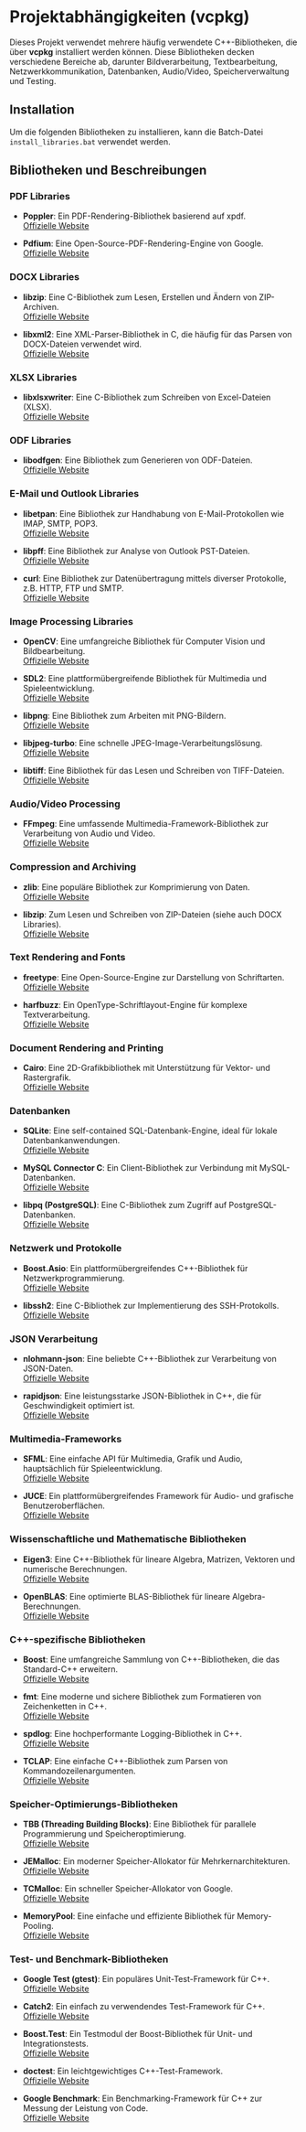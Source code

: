 # Projektabhängigkeiten (vcpkg)

Dieses Projekt verwendet mehrere häufig verwendete C++-Bibliotheken, die über **vcpkg** installiert werden können. Diese Bibliotheken decken verschiedene Bereiche ab, darunter Bildverarbeitung, Textbearbeitung, Netzwerkkommunikation, Datenbanken, Audio/Video, Speicherverwaltung und Testing.

## Installation

Um die folgenden Bibliotheken zu installieren, kann die Batch-Datei `install_libraries.bat` verwendet werden.

## Bibliotheken und Beschreibungen

### PDF Libraries
- **Poppler**: Ein PDF-Rendering-Bibliothek basierend auf xpdf.  
  [Offizielle Website](https://poppler.freedesktop.org/)
  
- **Pdfium**: Eine Open-Source-PDF-Rendering-Engine von Google.  
  [Offizielle Website](https://pdfium.googlesource.com/pdfium/)

### DOCX Libraries
- **libzip**: Eine C-Bibliothek zum Lesen, Erstellen und Ändern von ZIP-Archiven.  
  [Offizielle Website](https://libzip.org/)

- **libxml2**: Eine XML-Parser-Bibliothek in C, die häufig für das Parsen von DOCX-Dateien verwendet wird.  
  [Offizielle Website](http://xmlsoft.org/)

### XLSX Libraries
- **libxlsxwriter**: Eine C-Bibliothek zum Schreiben von Excel-Dateien (XLSX).  
  [Offizielle Website](https://libxlsxwriter.github.io/)

### ODF Libraries
- **libodfgen**: Eine Bibliothek zum Generieren von ODF-Dateien.  
  [Offizielle Website](https://sourceforge.net/projects/libodfgen/)

### E-Mail und Outlook Libraries
- **libetpan**: Eine Bibliothek zur Handhabung von E-Mail-Protokollen wie IMAP, SMTP, POP3.  
  [Offizielle Website](https://github.com/dinhviethoa/libetpan)
  
- **libpff**: Eine Bibliothek zur Analyse von Outlook PST-Dateien.  
  [Offizielle Website](https://github.com/libyal/libpff)

- **curl**: Eine Bibliothek zur Datenübertragung mittels diverser Protokolle, z.B. HTTP, FTP und SMTP.  
  [Offizielle Website](https://curl.se/)

### Image Processing Libraries
- **OpenCV**: Eine umfangreiche Bibliothek für Computer Vision und Bildbearbeitung.  
  [Offizielle Website](https://opencv.org/)

- **SDL2**: Eine plattformübergreifende Bibliothek für Multimedia und Spieleentwicklung.  
  [Offizielle Website](https://www.libsdl.org/)

- **libpng**: Eine Bibliothek zum Arbeiten mit PNG-Bildern.  
  [Offizielle Website](http://www.libpng.org/pub/png/libpng.html)

- **libjpeg-turbo**: Eine schnelle JPEG-Image-Verarbeitungslösung.  
  [Offizielle Website](https://libjpeg-turbo.org/)

- **libtiff**: Eine Bibliothek für das Lesen und Schreiben von TIFF-Dateien.  
  [Offizielle Website](http://www.libtiff.org/)

### Audio/Video Processing
- **FFmpeg**: Eine umfassende Multimedia-Framework-Bibliothek zur Verarbeitung von Audio und Video.  
  [Offizielle Website](https://ffmpeg.org/)

### Compression and Archiving
- **zlib**: Eine populäre Bibliothek zur Komprimierung von Daten.  
  [Offizielle Website](https://zlib.net/)

- **libzip**: Zum Lesen und Schreiben von ZIP-Dateien (siehe auch DOCX Libraries).  
  [Offizielle Website](https://libzip.org/)

### Text Rendering and Fonts
- **freetype**: Eine Open-Source-Engine zur Darstellung von Schriftarten.  
  [Offizielle Website](https://www.freetype.org/)

- **harfbuzz**: Ein OpenType-Schriftlayout-Engine für komplexe Textverarbeitung.  
  [Offizielle Website](https://harfbuzz.github.io/)

### Document Rendering and Printing
- **Cairo**: Eine 2D-Grafikbibliothek mit Unterstützung für Vektor- und Rastergrafik.  
  [Offizielle Website](https://cairographics.org/)

### Datenbanken
- **SQLite**: Eine self-contained SQL-Datenbank-Engine, ideal für lokale Datenbankanwendungen.  
  [Offizielle Website](https://sqlite.org/)

- **MySQL Connector C**: Ein Client-Bibliothek zur Verbindung mit MySQL-Datenbanken.  
  [Offizielle Website](https://dev.mysql.com/doc/c-api/en/)

- **libpq (PostgreSQL)**: Eine C-Bibliothek zum Zugriff auf PostgreSQL-Datenbanken.  
  [Offizielle Website](https://www.postgresql.org/docs/current/libpq.html)

### Netzwerk und Protokolle
- **Boost.Asio**: Ein plattformübergreifendes C++-Bibliothek für Netzwerkprogrammierung.  
  [Offizielle Website](https://www.boost.org/doc/libs/release/doc/html/boost_asio.html)

- **libssh2**: Eine C-Bibliothek zur Implementierung des SSH-Protokolls.  
  [Offizielle Website](https://www.libssh2.org/)

### JSON Verarbeitung
- **nlohmann-json**: Eine beliebte C++-Bibliothek zur Verarbeitung von JSON-Daten.  
  [Offizielle Website](https://github.com/nlohmann/json)

- **rapidjson**: Eine leistungsstarke JSON-Bibliothek in C++, die für Geschwindigkeit optimiert ist.  
  [Offizielle Website](http://rapidjson.org/)

### Multimedia-Frameworks
- **SFML**: Eine einfache API für Multimedia, Grafik und Audio, hauptsächlich für Spieleentwicklung.  
  [Offizielle Website](https://www.sfml-dev.org/)

- **JUCE**: Ein plattformübergreifendes Framework für Audio- und grafische Benutzeroberflächen.  
  [Offizielle Website](https://juce.com/)

### Wissenschaftliche und Mathematische Bibliotheken
- **Eigen3**: Eine C++-Bibliothek für lineare Algebra, Matrizen, Vektoren und numerische Berechnungen.  
  [Offizielle Website](https://eigen.tuxfamily.org/)

- **OpenBLAS**: Eine optimierte BLAS-Bibliothek für lineare Algebra-Berechnungen.  
  [Offizielle Website](https://www.openblas.net/)

### C++-spezifische Bibliotheken
- **Boost**: Eine umfangreiche Sammlung von C++-Bibliotheken, die das Standard-C++ erweitern.  
  [Offizielle Website](https://www.boost.org/)

- **fmt**: Eine moderne und sichere Bibliothek zum Formatieren von Zeichenketten in C++.  
  [Offizielle Website](https://fmt.dev/)

- **spdlog**: Eine hochperformante Logging-Bibliothek in C++.  
  [Offizielle Website](https://github.com/gabime/spdlog)

- **TCLAP**: Eine einfache C++-Bibliothek zum Parsen von Kommandozeilenargumenten.  
  [Offizielle Website](http://tclap.sourceforge.net/)

### Speicher-Optimierungs-Bibliotheken
- **TBB (Threading Building Blocks)**: Eine Bibliothek für parallele Programmierung und Speicheroptimierung.  
  [Offizielle Website](https://github.com/oneapi-src/oneTBB)

- **JEMalloc**: Ein moderner Speicher-Allokator für Mehrkernarchitekturen.  
  [Offizielle Website](http://jemalloc.net/)

- **TCMalloc**: Ein schneller Speicher-Allokator von Google.  
  [Offizielle Website](https://github.com/google/tcmalloc)

- **MemoryPool**: Eine einfache und effiziente Bibliothek für Memory-Pooling.  
  [Offizielle Website](https://github.com/foonathan/memory)

### Test- und Benchmark-Bibliotheken
- **Google Test (gtest)**: Ein populäres Unit-Test-Framework für C++.  
  [Offizielle Website](https://github.com/google/googletest)

- **Catch2**: Ein einfach zu verwendendes Test-Framework für C++.  
  [Offizielle Website](https://github.com/catchorg/Catch2)

- **Boost.Test**: Ein Testmodul der Boost-Bibliothek für Unit- und Integrationstests.  
  [Offizielle Website](https://www.boost.org/doc/libs/release/libs/test/)

- **doctest**: Ein leichtgewichtiges C++-Test-Framework.  
  [Offizielle Website](https://github.com/onqtam/doctest)

- **Google Benchmark**: Ein Benchmarking-Framework für C++ zur Messung der Leistung von Code.  
  [Offizielle Website](https://github.com/google/benchmark)

